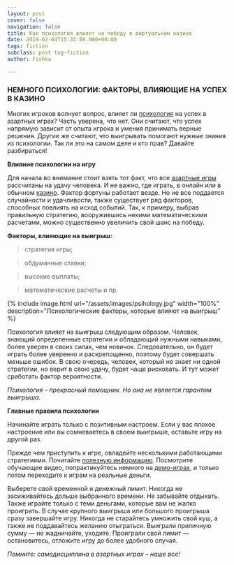 ```yaml
---
layout: post
cover: false
navigation: false
title: Как психология влияет на победу в виртуальном казино
date: 2019-02-04T15:35:00.000+00:00
tags: fiction
subclass: post tag-fiction
author: Fishka

---
```

### НЕМНОГО ПСИХОЛОГИИ: ФАКТОРЫ, ВЛИЯЮЩИЕ НА УСПЕХ В КАЗИНО

Многих игроков волнует вопрос, влияет ли [психология](https://en.wikipedia.org/wiki/Psychology "психология") на успех в азартных играх? Часть уверена, что нет. Они считают, что успех напрямую зависит от опыта игрока и умения принимать верные решения. Другие же считают, что выигрывать помогают нужные знания из психологии. Так ли это на самом деле и кто прав? Давайте разбираться!

**Влияние психологии на игру**

Для начала во внимание стоит взять тот факт, что все [азартные игры](https://ru.wikipedia.org/wiki/%D0%90%D0%B7%D0%B0%D1%80%D1%82%D0%BD%D0%B0%D1%8F_%D0%B8%D0%B3%D1%80%D0%B0 "азартные игры") рассчитаны на удачу человека. И не важно, где играть, в онлайн или в обычном [казино](https://bitazino.com/ "казино"). Фактор фортуны работает везде. Но не все поддается случайности и удачливости, также существует ряд факторов, способных повлиять на исход событий. Так, к примеру, выбрав правильную стратегию, вооружившись некими математическими расчетами, можно существенно увеличить свой шанс на победу.

**Факторы, влияющие на выигрыш:**

> стратегия игры;

> обдуманные ставки;

> высокие выплаты;

> математические расчеты и пр.

{% include image.html url="/assets/images/psihology.jpg" width="100%" description="Психологические факторы, которые влияют на выигрыш" %}

Психология влияет на выигрыш следующим образом. Человек, знающий определенные стратегии и обладающий нужными навыками, более уверен в своих силах, чем новичок. Следовательно, он будет играть более уверенно и раскрепощенно, поэтому будет совершать меньше ошибок. В свою очередь, человек, который не знает ни одной стратегии, но верит в свою удачу, будет чаще рисковать. И тут может сработать фактор вероятности.

<i>Психология – прекрасный помощник. Но она не является гарантом выигрыша.</i>

**Главные правила психологии**

Начинайте играть только с позитивным настроем. Если у вас плохое настроение или вы сомневаетесь в своем выигрыше, оставьте игру на другой раз.

Прежде чем приступить к игре, овладейте несколькими работающими стратегиями. Почитайте [полезную информацию](https://bitazino.com/p/faq "полезную информацию"). Посмотрите обучающее видео, попрактикуйтесь немного на [демо-играх](http://casino7.live "демо-играх"), и только потом переходите к играм на реальные деньги.

Выберете свой временной и денежный лимит. Никогда не засиживайтесь дольше выбранного времени. Не забывайте отдыхать. Также играйте только с теми деньгами, которые вам не жалко проиграть. В случае крупного выигрыша или большого проигрыша сразу завершайте игру. Никогда не старайтесь умножить свой куш, а также не поддавайтесь желанию отыграться. Выиграли приличную сумму — не жадничайте, уходите. Проиграли свой лимит — остановитесь, отложите игру до более удобного случая.

<i>Помните: самодисциплина в азартных играх – наше все!</i>